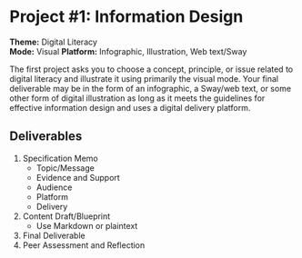 # Project #1: Information Design 
**Theme:** Digital Literacy  
**Mode:** Visual
**Platform:** Infographic, Illustration, Web text/Sway  

The first project asks you to choose a concept, principle, or issue related to digital literacy and illustrate it using primarily the visual mode. Your final deliverable may be in the form of an infographic, a Sway/web text, or some other form of digital illustration as long as it meets the guidelines for effective information design and uses a digital delivery platform. 

## Deliverables
1. Specification Memo 
    * Topic/Message
    * Evidence and Support
    * Audience
    * Platform
    * Delivery 
2. Content Draft/Blueprint 
    * Use Markdown or plaintext 
3. Final Deliverable 
4. Peer Assessment and Reflection 

